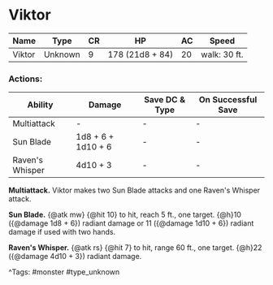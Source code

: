 # Viktor

| Name | Type | CR | HP | AC | Speed |
|------|------|----|----|----|-------|
| Viktor | Unknown | 9 | 178 (21d8 + 84) | 20 | walk: 30 ft. |

### Actions:

| Ability | Damage | Save DC & Type | On Successful Save |
|---------|--------|----------------|--------------------|
| Multiattack | - | - | - |
| Sun Blade | 1d8 + 6 + 1d10 + 6 | - | - |
| Raven's Whisper | 4d10 + 3 | - | - |


**Multiattack.** Viktor makes two Sun Blade attacks and one Raven's Whisper attack.

**Sun Blade.** {@atk mw} {@hit 10} to hit, reach 5 ft., one target. {@h}10 ({@damage 1d8 + 6}) radiant damage or 11 ({@damage 1d10 + 6}) radiant damage if used with two hands.

**Raven's Whisper.** {@atk rs} {@hit 7} to hit, range 60 ft., one target. {@h}22 ({@damage 4d10 + 3}) radiant damage.

^Tags: #monster #type_unknown
